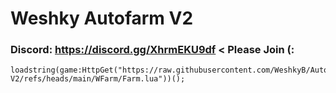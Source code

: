 # Weshky Autofarm V2
### Discord: https://discord.gg/XhrmEKU9df < Please Join (:
```
loadstring(game:HttpGet("https://raw.githubusercontent.com/WeshkyB/Autofarm-V2/refs/heads/main/WFarm/Farm.lua"))();
```
